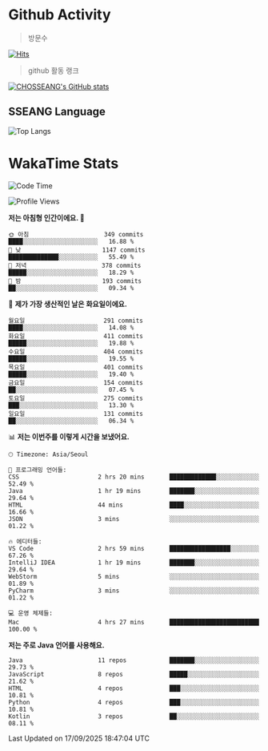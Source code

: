 <!--
**CHOSSEANG/CHOSSEANG** is a ✨ _special_ ✨ repository because its `README.md` (this file) appears on your GitHub profile.

Here are some ideas to get you started:

- 🔭 I’m currently working on ...
- 🌱 I’m currently learning ...
- 👯 I’m looking to collaborate on ...
- 🤔 I’m looking for help with ...
- 💬 Ask me about ...
- 📫 How to reach me: ...
- 😄 Pronouns: ...
- ⚡ Fun fact: ...
-->

# Github Activity
> 방문수

[![Hits](https://hits.seeyoufarm.com/api/count/incr/badge.svg?url=https%3A%2F%2Fgithub.com%2FCHOSSEANG&count_bg=%238AED3E&title_bg=%23495358&icon=electron.svg&icon_color=%23E7E7E7&title=CHOSSEANG&edge_flat=false)](https://hits.seeyoufarm.com)
> github 활동 랭크

[![CHOSSEANG's GitHub stats](https://github-readme-stats.vercel.app/api?username=CHOSSEANG)](https://github.com/CHOSSEANG/github-readme-stats)

## SSEANG Language
![Top Langs](https://github-readme-stats.vercel.app/api/top-langs/?username=CHOSSEANG&layout=compact)

# WakaTime Stats

<!--START_SECTION:waka-->
![Code Time](http://img.shields.io/badge/Code%20Time-840%20hrs%2024%20mins-blue)

![Profile Views](http://img.shields.io/badge/Profile%20Views-0-blue)

**저는 아침형 인간이에요. 🐤** 

```text
🌞 아침                     349 commits         ████░░░░░░░░░░░░░░░░░░░░░   16.88 % 
🌆 낮　                     1147 commits        ██████████████░░░░░░░░░░░   55.49 % 
🌃 저녁                     378 commits         █████░░░░░░░░░░░░░░░░░░░░   18.29 % 
🌙 밤　                     193 commits         ██░░░░░░░░░░░░░░░░░░░░░░░   09.34 % 
```
📅 **제가 가장 생산적인 날은 화요일이에요.** 

```text
월요일                      291 commits         ████░░░░░░░░░░░░░░░░░░░░░   14.08 % 
화요일                      411 commits         █████░░░░░░░░░░░░░░░░░░░░   19.88 % 
수요일                      404 commits         █████░░░░░░░░░░░░░░░░░░░░   19.55 % 
목요일                      401 commits         █████░░░░░░░░░░░░░░░░░░░░   19.40 % 
금요일                      154 commits         ██░░░░░░░░░░░░░░░░░░░░░░░   07.45 % 
토요일                      275 commits         ███░░░░░░░░░░░░░░░░░░░░░░   13.30 % 
일요일                      131 commits         ██░░░░░░░░░░░░░░░░░░░░░░░   06.34 % 
```


📊 **저는 이번주를 이렇게 시간을 보냈어요.** 

```text
🕑︎ Timezone: Asia/Seoul

💬 프로그래밍 언어들: 
CSS                      2 hrs 20 mins       █████████████░░░░░░░░░░░░   52.49 % 
Java                     1 hr 19 mins        ███████░░░░░░░░░░░░░░░░░░   29.64 % 
HTML                     44 mins             ████░░░░░░░░░░░░░░░░░░░░░   16.66 % 
JSON                     3 mins              ░░░░░░░░░░░░░░░░░░░░░░░░░   01.22 % 

🔥 에디터들: 
VS Code                  2 hrs 59 mins       █████████████████░░░░░░░░   67.26 % 
IntelliJ IDEA            1 hr 19 mins        ███████░░░░░░░░░░░░░░░░░░   29.64 % 
WebStorm                 5 mins              ░░░░░░░░░░░░░░░░░░░░░░░░░   01.89 % 
PyCharm                  3 mins              ░░░░░░░░░░░░░░░░░░░░░░░░░   01.22 % 

💻 운영 체제들: 
Mac                      4 hrs 27 mins       █████████████████████████   100.00 % 
```

**저는 주로 Java 언어를 사용해요.** 

```text
Java                     11 repos            ███████░░░░░░░░░░░░░░░░░░   29.73 % 
JavaScript               8 repos             █████░░░░░░░░░░░░░░░░░░░░   21.62 % 
HTML                     4 repos             ███░░░░░░░░░░░░░░░░░░░░░░   10.81 % 
Python                   4 repos             ███░░░░░░░░░░░░░░░░░░░░░░   10.81 % 
Kotlin                   3 repos             ██░░░░░░░░░░░░░░░░░░░░░░░   08.11 % 
```




 Last Updated on 17/09/2025 18:47:04 UTC
<!--END_SECTION:waka-->
